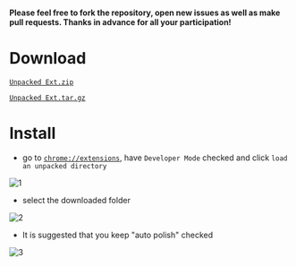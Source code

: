 #### Please feel free to fork the repository, open new issues as well as make pull requests. Thanks in advance for all your participation!


# Download

[``Unpacked Ext.zip``](https://github.com/Mensu/Matrix-Submission-Report-Polisher-Chrome-Ext/archive/v0.1-alpha.zip)

[``Unpacked Ext.tar.gz``](https://github.com/Mensu/Matrix-Submission-Report-Polisher-Chrome-Ext/archive/v0.1-alpha.tar.gz)

# Install

- go to [``chrome://extensions``](chrome://extensions), have ``Developer Mode`` checked and click ``load an unpacked directory``

![1](http://7xrahq.com1.z0.glb.clouddn.com/chrome-ext-installation-1.png)

- select the downloaded folder

![2](http://7xrahq.com1.z0.glb.clouddn.com/chrome-ext-installation-2.png)

- It is suggested that you keep "auto polish" checked

![3](http://7xrahq.com1.z0.glb.clouddn.com/chrome-ext-installation-3.png)
